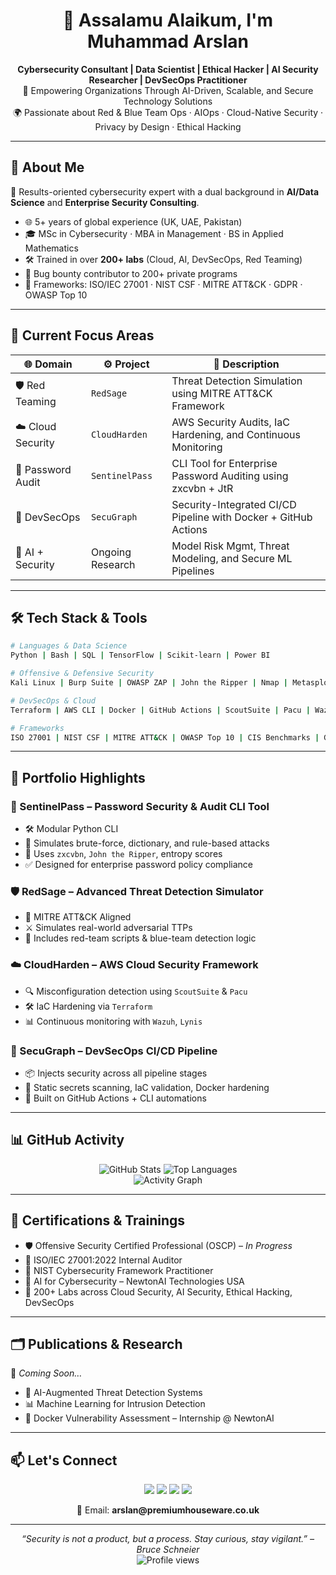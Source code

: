 <h1 align="center">👋 Assalamu Alaikum, I'm Muhammad Arslan</h1>

<p align="center">
  <b>Cybersecurity Consultant | Data Scientist | Ethical Hacker | AI Security Researcher | DevSecOps Practitioner</b><br>
  🔐 Empowering Organizations Through AI-Driven, Scalable, and Secure Technology Solutions <br>
  🌍 Passionate about Red & Blue Team Ops · AIOps · Cloud-Native Security · Privacy by Design · Ethical Hacking
</p>

---

## 🚀 About Me

🎯 Results-oriented cybersecurity expert with a dual background in **AI/Data Science** and **Enterprise Security Consulting**.

- 🌐 5+ years of global experience (UK, UAE, Pakistan)  
- 🎓 MSc in Cybersecurity · MBA in Management · BS in Applied Mathematics  
- 🛠️ Trained in over **200+ labs** (Cloud, AI, DevSecOps, Red Teaming)  
- 🧠 Bug bounty contributor to 200+ private programs  
- 📜 Frameworks: ISO/IEC 27001 · NIST CSF · MITRE ATT&CK · GDPR · OWASP Top 10

---

## 🔭 Current Focus Areas

| 🌐 Domain         | ⚙️ Project        | 📌 Description                                                                 |
|------------------|------------------|--------------------------------------------------------------------------------|
| 🛡️ Red Teaming   | `RedSage`        | Threat Detection Simulation using MITRE ATT&CK Framework                      |
| ☁️ Cloud Security | `CloudHarden`    | AWS Security Audits, IaC Hardening, and Continuous Monitoring                 |
| 🔐 Password Audit | `SentinelPass`   | CLI Tool for Enterprise Password Auditing using zxcvbn + JtR                  |
| 🔁 DevSecOps      | `SecuGraph`      | Security-Integrated CI/CD Pipeline with Docker + GitHub Actions               |
| 🤖 AI + Security  | Ongoing Research | Model Risk Mgmt, Threat Modeling, and Secure ML Pipelines                     |

---

## 🛠️ Tech Stack & Tools

```bash
# Languages & Data Science
Python | Bash | SQL | TensorFlow | Scikit-learn | Power BI

# Offensive & Defensive Security
Kali Linux | Burp Suite | OWASP ZAP | John the Ripper | Nmap | Metasploit | zxcvbn

# DevSecOps & Cloud
Terraform | AWS CLI | Docker | GitHub Actions | ScoutSuite | Pacu | Wazuh | Lynis

# Frameworks
ISO 27001 | NIST CSF | MITRE ATT&CK | OWASP Top 10 | CIS Benchmarks | GDPR
```

---

## 📂 Portfolio Highlights

### 🔐 SentinelPass – Password Security & Audit CLI Tool
- 🛠️ Modular Python CLI  
- 🚀 Simulates brute-force, dictionary, and rule-based attacks  
- 🔐 Uses `zxcvbn`, `John the Ripper`, entropy scores  
- ✅ Designed for enterprise password policy compliance  

### 🛡️ RedSage – Advanced Threat Detection Simulator
- 🎯 MITRE ATT&CK Aligned  
- ⚔️ Simulates real-world adversarial TTPs  
- 🔁 Includes red-team scripts & blue-team detection logic  

### ☁️ CloudHarden – AWS Cloud Security Framework
- 🔍 Misconfiguration detection using `ScoutSuite` & `Pacu`  
- 🛠️ IaC Hardening via `Terraform`  
- 📊 Continuous monitoring with `Wazuh`, `Lynis`

### 🔁 SecuGraph – DevSecOps CI/CD Pipeline
- 📦 Injects security across all pipeline stages  
- 🔎 Static secrets scanning, IaC validation, Docker hardening  
- 🔁 Built on GitHub Actions + CLI automations  

---

## 📊 GitHub Activity

<p align="center">
  <img src="https://github-readme-stats.vercel.app/api?username=donutt2u&show_icons=true&theme=tokyonight" alt="GitHub Stats" />
  <img src="https://github-readme-stats.vercel.app/api/top-langs/?username=donutt2u&layout=compact&theme=tokyonight" alt="Top Languages" />
  <br>
  <img src="https://github-readme-activity-graph.cyclic.app/graph?username=donutt2u&theme=dracula" alt="Activity Graph" />
</p>

---

## 🧠 Certifications & Trainings

- 🛡️ Offensive Security Certified Professional (OSCP) – *In Progress*  
- 📜 ISO/IEC 27001:2022 Internal Auditor  
- 🎯 NIST Cybersecurity Framework Practitioner  
- 🤖 AI for Cybersecurity – NewtonAI Technologies USA  
- 🧪 200+ Labs across Cloud Security, AI Security, Ethical Hacking, DevSecOps  

---

## 🗂️ Publications & Research

📘 *Coming Soon…*

- 🧪 AI-Augmented Threat Detection Systems  
- 📊 Machine Learning for Intrusion Detection  
- 🐳 Docker Vulnerability Assessment – Internship @ NewtonAI  

---

## 📫 Let's Connect

<p align="center">
  <a href="https://linkedin.com/in/donutt2u"><img src="https://img.shields.io/badge/-LinkedIn-blue?style=flat-square&logo=linkedin" /></a>
  <a href="https://github.com/donutt2u"><img src="https://img.shields.io/badge/-GitHub-black?style=flat-square&logo=github" /></a>
  <a href="https://hackerone.com/donutt_2u"><img src="https://img.shields.io/badge/-HackerOne-darkred?style=flat-square&logo=hackerone" /></a>
  <a href="https://bugcrowd.com/donutt_2u"><img src="https://img.shields.io/badge/-Bugcrowd-orange?style=flat-square&logo=bugcrowd" /></a>
</p>

<p align="center">
  📧 Email: <b>arslan@premiumhouseware.co.uk</b>
</p>

---

<p align="center">
  <i>“Security is not a product, but a process. Stay curious, stay vigilant.” – Bruce Schneier</i><br>
  <img src="https://komarev.com/ghpvc/?username=donutt2u&style=flat-square&color=blue" alt="Profile views" />
</p>
